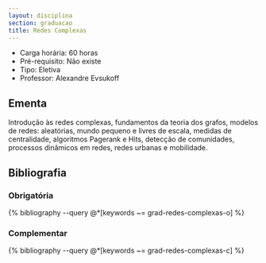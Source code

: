 ```yaml
---
layout: disciplina
section: graduacao
title: Redes Complexas
---
```


- Carga horária: 60 horas
- Pré-requisito: Não existe
- Tipo: Eletiva
- Professor: Alexandre Evsukoff

## Ementa

Introdução às redes complexas, fundamentos da teoria dos grafos,
modelos de redes: aleatórias, mundo pequeno e livres de escala,
medidas de centralidade, algoritmos Pagerank e Hits, detecção de
comunidades, processos dinâmicos em redes, redes urbanas e mobilidade.

## Bibliografia

### Obrigatória

{% bibliography --query @*[keywords ~= grad-redes-complexas-o] %}

### Complementar

{% bibliography --query @*[keywords ~= grad-redes-complexas-c] %}

